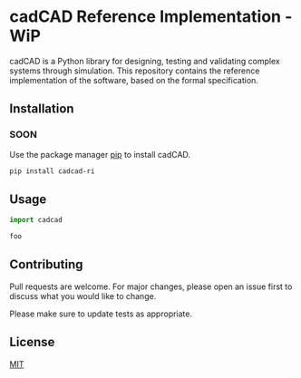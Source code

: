 # cadCAD Reference Implementation - WiP

cadCAD is a Python library for designing, testing and validating complex systems through simulation. This repository contains the reference implementation of the software, based on the formal specification.

## Installation

### SOON

Use the package manager [pip](https://pip.pypa.io/en/stable/) to install cadCAD.

```bash
pip install cadcad-ri
```

## Usage

```python
import cadcad

foo
```

## Contributing

Pull requests are welcome. For major changes, please open an issue first to discuss what you would like to change.

Please make sure to update tests as appropriate.

## License

[MIT](LICENSE)
